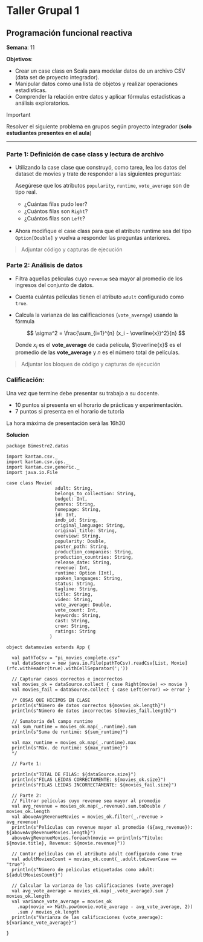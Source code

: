 # Taller Grupal  1
## Programación funcional reactiva

**Semana**: 11

**Objetivos**:

- Crear un case class en Scala para modelar datos de un archivo CSV (data set de proyecto integrador).
- Manipular datos como una lista de objetos y realizar operaciones estadísticas.
- Comprender la relación entre datos y aplicar fórmulas estadísticas a análisis exploratorios.

> [!IMPORTANT]
> Resolver el siguiente problema en grupos según proyecto integrador (**solo estudiantes presentes en el aula**)

***



### Parte 1: Definición de case class y lectura de archivo

- Utilizando la case clase que construyó, como tarea, lea los datos del dataset de movies y trate de responder a las siguientes preguntas:

  Asegúrese que los atributos `popularity`, `runtime`, `vote_average` son de tipo real.

  - ¿Cuántas ﬁlas pudo leer?
  - ¿Cuántos ﬁlas son `Right`?
  - ¿Cuántos ﬁlas son `Left`?

- Ahora modiﬁque el case class para que el atributo runtime sea del tipo
`Option[Double]` y vuelva a responder las preguntas anteriores.


> Adjuntar código y capturas de ejecución

### Parte 2: Análisis de datos

- Filtra aquellas películas cuyo `revenue` sea mayor al promedio de los ingresos del conjunto de datos.
- Cuenta cuántas películas tienen el atributo `adult` configurado como `true`.
- Calcula la varianza de las calificaciones (`vote_average`) usando la fórmula

  $$
  \sigma^2 = \frac{\sum_{i=1}^{n} (x_i - \overline{x})^2}{n}
  $$

  Donde $x_i$ es el **vote_average** de cada película, $\overline{x}$ es el promedio de las **vote_average** y $n$ es el número total de películas.

> Adjuntar los bloques de código y capturas de ejecución

### Calificación:

Una vez que termine debe presentar su trabajo a su docente.

- 10 puntos si presenta en el horario de prácticas y experimentación.
- 7 puntos si presenta en el horario de tutoría

La hora máxima de presentación será las 16h30


**Solucion**

```
package Bimestre2.datas

import kantan.csv._
import kantan.csv.ops._
import kantan.csv.generic._
import java.io.File

case class Movie(
                  adult: String,
                  belongs_to_collection: String,
                  budget: Int,
                  genres: String,
                  homepage: String,
                  id: Int,
                  imdb_id: String,
                  original_language: String,
                  original_title: String,
                  overview: String,
                  popularity: Double,
                  poster_path: String,
                  production_companies: String,
                  production_countries: String,
                  release_date: String,
                  revenue: Int,
                  runtime: Option [Int],
                  spoken_languages: String,
                  status: String,
                  tagline: String,
                  title: String,
                  video: String,
                  vote_average: Double,
                  vote_count: Int,
                  keywords: String,
                  cast: String,
                  crew: String,
                  ratings: String
                )

object datamovies extends App {

  val pathToCsv = "pi_movies_complete.csv"
  val dataSource = new java.io.File(pathToCsv).readCsv[List, Movie](rfc.withHeader(true).withCellSeparator(';'))

  // Capturar casos correctos e incorrectos
  val movies_ok = dataSource.collect { case Right(movie) => movie }
  val movies_fail = dataSource.collect { case Left(error) => error }

  /* COSAS QUE HICIMOS EN CLASE
  println(s"Número de datos correctos ${movies_ok.length}")
  println(s"Número de datos incorrectos ${movies_fail.length}")

  // Sumatoria del campo runtime
  val sum_runtime = movies_ok.map(_.runtime).sum
  println(s"Suma de runtime: ${sum_runtime}")

  val max_runtime = movies_ok.map(_.runtime).max
  println(s"Máx. de runtime: ${max_runtime}")
  */

  // Parte 1:

  println(s"TOTAL DE FILAS: ${dataSource.size}")
  println(s"FILAS LEIDAS CORRECTAMENTE: ${movies_ok.size}")
  println(s"FILAS LEIDAS INCORRECTAMENTE: ${movies_fail.size}")

  // Parte 2:
  // Filtrar películas cuyo revenue sea mayor al promedio
  val avg_revenue = movies_ok.map(_.revenue).sum.toDouble / movies_ok.length
  val aboveAvgRevenueMovies = movies_ok.filter(_.revenue > avg_revenue)
  println(s"Películas con revenue mayor al promedio (${avg_revenue}): ${aboveAvgRevenueMovies.length}")
  aboveAvgRevenueMovies.foreach(movie => println(s"Título: ${movie.title}, Revenue: ${movie.revenue}"))

  // Contar películas con el atributo adult configurado como true
  val adultMoviesCount = movies_ok.count(_.adult.toLowerCase == "true")
  println(s"Número de películas etiquetadas como adult: ${adultMoviesCount}")

  // Calcular la varianza de las calificaciones (vote_average)
  val avg_vote_average = movies_ok.map(_.vote_average).sum / movies_ok.length
  val variance_vote_average = movies_ok
    .map(movie => Math.pow(movie.vote_average - avg_vote_average, 2))
    .sum / movies_ok.length
  println(s"Varianza de las calificaciones (vote_average): ${variance_vote_average}")

}

```
